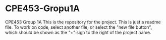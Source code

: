 # CPE453-Gropu1A
CPE453 Group 1A
This is the repository for the project.
This is just a readme file. To work on code, select another file, or select the "new file button", which should be shown as the "+" sign to the right of the project name.
